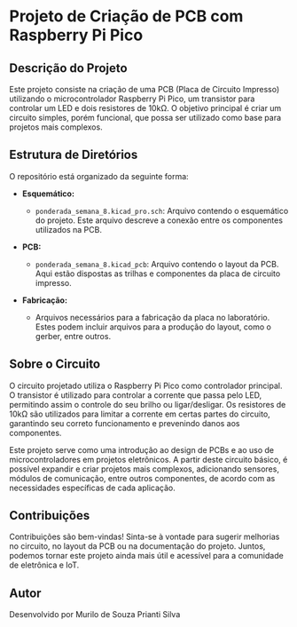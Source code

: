 # Projeto de Criação de PCB com Raspberry Pi Pico

## Descrição do Projeto

Este projeto consiste na criação de uma PCB (Placa de Circuito Impresso) utilizando o microcontrolador Raspberry Pi Pico, um transistor para controlar um LED e dois resistores de 10kΩ. O objetivo principal é criar um circuito simples, porém funcional, que possa ser utilizado como base para projetos mais complexos.

## Estrutura de Diretórios

O repositório está organizado da seguinte forma:

- **Esquemático:**
  - `ponderada_semana_8.kicad_pro.sch`: Arquivo contendo o esquemático do projeto. Este arquivo descreve a conexão entre os componentes utilizados na PCB.

- **PCB:**
  - `ponderada_semana_8.kicad_pcb`: Arquivo contendo o layout da PCB. Aqui estão dispostas as trilhas e componentes da placa de circuito impresso.

- **Fabricação:**
  - Arquivos necessários para a fabricação da placa no laboratório. Estes podem incluir arquivos para a produção do layout, como o gerber, entre outros.

## Sobre o Circuito

O circuito projetado utiliza o Raspberry Pi Pico como controlador principal. O transistor é utilizado para controlar a corrente que passa pelo LED, permitindo assim o controle do seu brilho ou ligar/desligar. Os resistores de 10kΩ são utilizados para limitar a corrente em certas partes do circuito, garantindo seu correto funcionamento e prevenindo danos aos componentes.

Este projeto serve como uma introdução ao design de PCBs e ao uso de microcontroladores em projetos eletrônicos. A partir deste circuito básico, é possível expandir e criar projetos mais complexos, adicionando sensores, módulos de comunicação, entre outros componentes, de acordo com as necessidades específicas de cada aplicação.

## Contribuições

Contribuições são bem-vindas! Sinta-se à vontade para sugerir melhorias no circuito, no layout da PCB ou na documentação do projeto. Juntos, podemos tornar este projeto ainda mais útil e acessível para a comunidade de eletrônica e IoT.

## Autor

Desenvolvido por Murilo de Souza Prianti Silva